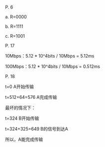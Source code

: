 P. 6

a. R=0000

b. R=1111

c. R=1001



P. 17

10Mbps：5.12 * 10^4bits / 10Mbps = 5.12ms

100Mbps：5.12 * 10^4bits / 10Mbps = 0.512ms



P. 18

t=0 A开始传输

t=512+64=576 A完成传输

最坏的情况下：

t=324 B开始传输

t=324+325=649 B的信号到达A

所以，A能完成传输

